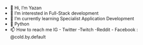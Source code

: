 - 👋 Hi, I’m Yazan
- 👀 I’m interested in Full-Stack development
- 🌱 I’m currently learning Specialist Application Development
- 💞️ Python
- 📫 How to reach me IG - Twitter -Twitch -Reddit - Facebook : @cold.by.default


